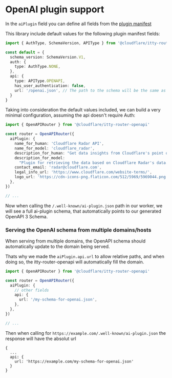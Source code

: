 # OpenAI plugin support

In the `aiPlugin` field you can define all fields from
the [plugin manifest](https://platform.openai.com/docs/plugins/getting-started)

This library include default values for the following plugin manifest fields:

```ts
import { AuthType, SchemaVersion, APIType } from '@cloudflare/itty-router-openapi'

const default = {
  schema_version: SchemaVersion.V1,
  auth: {
    type: AuthType.NONE,
  },
  api: {
    type: APIType.OPENAPI,
    has_user_authentication: false,
    url: '/openai.json', // The path to the schema will be the same as the `openapi_url` field in the router configuration
  }
}
```

Taking into consideration the default values included, we can build a very minimal configuration, assuming the api
doesn't require Auth:

```ts
import { OpenAPIRouter } from '@cloudflare/itty-router-openapi'

const router = OpenAPIRouter({
  aiPlugin: {
    name_for_human: 'Cloudflare Radar API',
    name_for_model: 'cloudflare_radar',
    description_for_human: "Get data insights from Cloudflare's point of view.",
    description_for_model:
      "Plugin for retrieving the data based on Cloudflare Radar's data. Use it whenever a user asks something that might be related to Internet usage, eg. outages, Internet traffic, or Cloudflare Radar's data in particular.",
    contact_email: 'radar@cloudflare.com',
    legal_info_url: 'https://www.cloudflare.com/website-terms/',
    logo_url: 'https://cdn-icons-png.flaticon.com/512/5969/5969044.png',
  },
})

// ...
```

Now when calling the `/.well-known/ai-plugin.json` path in our worker, we will see a full ai-plugin schema, that
automatically points to our generated OpenAPI 3 Schema.

### Serving the OpenAI schema from multiple domains/hosts

When serving from multiple domains, the OpenAPI schema should automatically update to the domain being served.

Thats why we made the `aiPlugin.api.url` to allow relative paths, and when doing so, the itty-router-openapi will
automatically fill the domain.

```ts
import { OpenAPIRouter } from '@cloudflare/itty-router-openapi'

const router = OpenAPIRouter({
  aiPlugin: {
    // other fields
    api: {
      url: '/my-schema-for-openai.json',
    },
  },
})

// ...
```

Then when calling for `https://example.com/.well-known/ai-plugin.json` the response will have the absolut url

```
{
  ...
  api: {
    url: 'https://example.com/my-schema-for-openai.json'
  }
}
```
